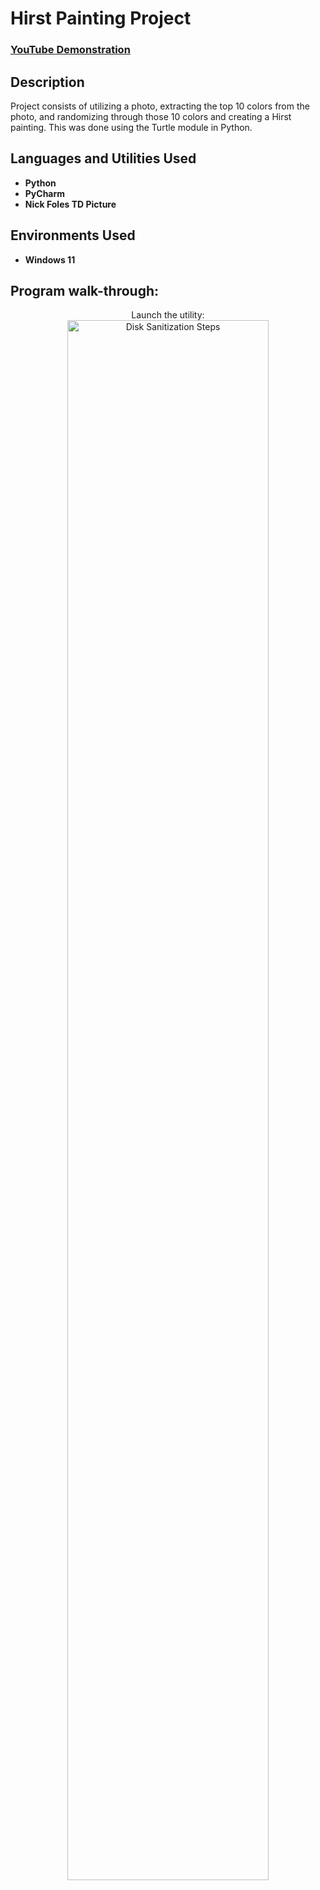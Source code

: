 <h1>Hirst Painting Project</h1>

 ### [YouTube Demonstration](https://youtu.be/7eJexJVCqJo)

<h2>Description</h2>
Project consists of utilizing a photo, extracting the top 10 colors from the photo, and randomizing through those 10 colors and creating a Hirst painting. This was done using the Turtle module in Python.
<br />


<h2>Languages and Utilities Used</h2>

- <b>Python</b> 
- <b>PyCharm</b>
- <b>Nick Foles TD Picture</b>

<h2>Environments Used </h2>

- <b>Windows 11</b>

<h2>Program walk-through:</h2>

<p align="center">
Launch the utility: <br/>
<img src="https://i.imgur.com/62TgaWL.png" height="80%" width="80%" alt="Disk Sanitization Steps"/>
<br />

<!--
 ```diff
- text in red
+ text in green
! text in orange
# text in gray
@@ text in purple (and bold)@@
```
--!>
